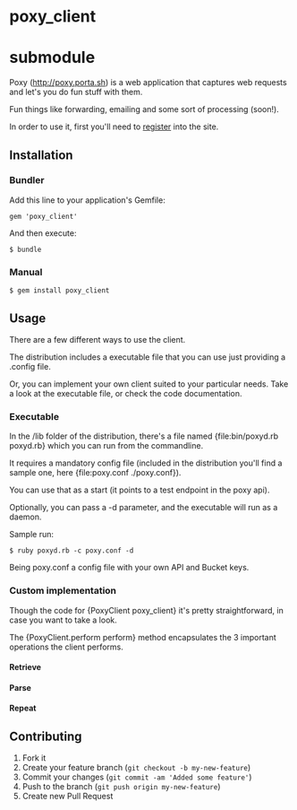 # poxy_client

# submodule

Poxy (http://poxy.porta.sh) is a web application that captures web requests and let's you do fun stuff with them.

Fun things like forwarding, emailing and some sort of processing (soon!).

In order to use it, first you'll need to [register](http://poxy.porta.sh/users/sign_up) into the site.


## Installation

### Bundler

Add this line to your application's Gemfile:

    gem 'poxy_client'

And then execute:

    $ bundle

### Manual

    $ gem install poxy_client

## Usage

There are a few different ways to use the client.

The distribution includes a executable file that you can use just providing a .config file.

Or, you can implement your own client suited to your particular needs. Take a look at the executable file, or check the code documentation.


### Executable

In the /lib folder of the distribution, there's a file named {file:bin/poxyd.rb poxyd.rb} which you can run from the commandline.

It requires a mandatory config file (included in the distribution you'll find a sample one, here {file:poxy.conf ./poxy.conf}).

You can use that as a start (it points to a test endpoint in the poxy api).

Optionally, you can pass a -d parameter, and the executable will run as a daemon.

Sample run:
	
	$ ruby poxyd.rb -c poxy.conf -d

Being poxy.conf a config file with your own API and Bucket keys.

### Custom implementation

Though the code for {PoxyClient poxy_client} it's pretty straightforward, in case you want to take a look.

The {PoxyClient.perform perform} method encapsulates the 3 important operations the client performs.

#### Retrieve

#### Parse

#### Repeat


## Contributing

1. Fork it
2. Create your feature branch (`git checkout -b my-new-feature`)
3. Commit your changes (`git commit -am 'Added some feature'`)
4. Push to the branch (`git push origin my-new-feature`)
5. Create new Pull Request



















